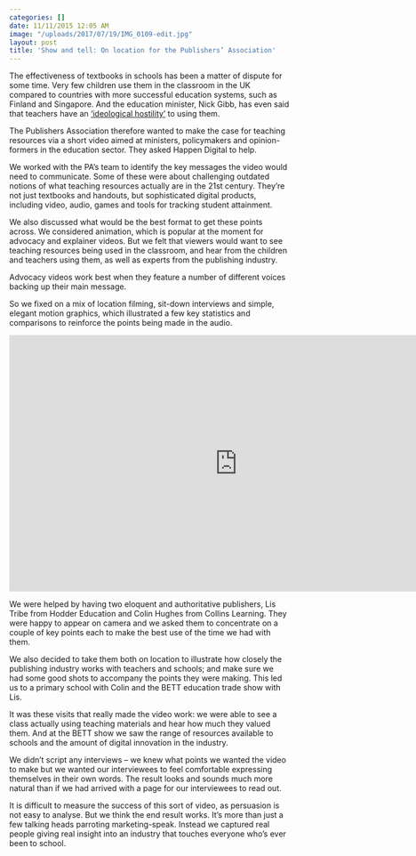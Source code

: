 ```yaml
---
categories: []
date: 11/11/2015 12:05 AM
image: "/uploads/2017/07/19/IMG_0109-edit.jpg"
layout: post
title: 'Show and tell: On location for the Publishers’ Association'
---
```

The effectiveness of textbooks in schools has been a matter of dispute for some time. Very few children use them in the classroom in the UK compared to countries with more successful education systems, such as Finland and Singapore. And the education minister, Nick Gibb, has even said that teachers have an [‘ideological hostility’](http://www.bbc.co.uk/news/education-30129639) to using them.

The Publishers Association therefore wanted to make the case for teaching resources via a short video aimed at ministers, policymakers and opinion-formers in the education sector. They asked Happen Digital to help.

We worked with the PA’s team to identify the key messages the video would need to communicate. Some of these were about challenging outdated notions of what teaching resources actually are in the 21st century. They’re not just textbooks and handouts, but sophisticated digital products, including video, audio, games and tools for tracking student attainment.

We also discussed what would be the best format to get these points across. We considered animation, which is popular at the moment for advocacy and explainer videos. But we felt that viewers would want to see teaching resources being used in the classroom, and hear from the children and teachers using them, as well as experts from the publishing industry.

Advocacy videos work best when they feature a number of different voices backing up their main message.

So we fixed on a mix of location filming, sit-down interviews and simple, elegant motion graphics, which illustrated a few key statistics and comparisons to reinforce the points being made in the audio.

<iframe width="820" height="461" src="https://www.youtube.com/embed/qOYFngHe_c4" frameborder="0" allowfullscreen=""></iframe>

We were helped by having two eloquent and authoritative publishers, Lis Tribe from Hodder Education and Colin Hughes from Collins Learning. They were happy to appear on camera and we asked them to concentrate on a couple of key points each to make the best use of the time we had with them.

We also decided to take them both on location to illustrate how closely the publishing industry works with teachers and schools; and make sure we had some good shots to accompany the points they were making. This led us to a primary school with Colin and the BETT education trade show with Lis.

It was these visits that really made the video work: we were able to see a class actually using teaching materials and hear how much they valued them. And at the BETT show we saw the range of resources available to schools and the amount of digital innovation in the industry.

We didn’t script any interviews – we knew what points we wanted the video to make but we wanted our interviewees to feel comfortable expressing themselves in their own words. The result looks and sounds much more natural than if we had arrived with a page for our interviewees to read out.

It is difficult to measure the success of this sort of video, as persuasion is not easy to analyse. But we think the end result works. It’s more than just a few talking heads parroting marketing-speak. Instead we captured real people giving real insight into an industry that touches everyone who’s ever been to school.